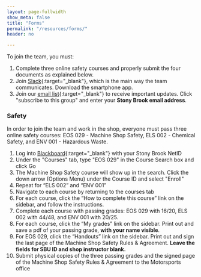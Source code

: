 ```yaml
---
layout: page-fullwidth
show_meta: false
title: "Forms"
permalink: "/resources/forms/"
header: no

---
```


To join the team, you must:

1.  Complete three online safety courses and properly submit the four documents as explained below.
2.  Join [Slack](https://sbum.slack.com/x-15349418596-56352870371/signup){:target="_blank"}, which is the main way the team communicates. Download the smartphone app.
3.  Join our [email list](http://groups.google.com/forum/#!forum/stony-brook-motorsports){:target="_blank"} to receive important updates.  Click "subscribe to this group" and enter your **Stony Brook email address**.

### Safety
In order to join the team and work in the shop, everyone must pass three online safety courses: EOS 029 - Machine Shop Safety, ELS 002 - Chemical Safety, and ENV 001 - Hazardous Waste.

1. Log into [Blackboard](http://blackboard.stonybrook.edu){:target="_blank"} with your Stony Brook NetID
2. Under the "Courses" tab, type "EOS 029" in the Course Search box and click Go
3. The Machine Shop Safety course will show up in the search. Click the down arrow (Options Menu) under the Course ID and select "Enroll"
4. Repeat for “ELS 002” and “ENV 001”
5. Navigate to each course by returning to the courses tab
6. For each course, click the “How to complete this course” link on the sidebar, and follow the instructions.
7. Complete each course with passing grades: EOS 029 with 16/20, ELS 002 with 44/48, and ENV 001 with 20/25.
8. For each course, click the “My grades” link on the sidebar.  Print out and save a pdf of your passing grade, **with your name visible**.
9. For EOS 029, click the “Handouts” link on the sidebar.  Print out and sign the last page of the Machine Shop Safety Rules & Agreement.  **Leave the fields for SBU ID and shop instructor blank.**
10. Submit physical copies of the three passing grades and the signed page of the Machine Shop Safety Rules & Agreement to the Motorsports office
